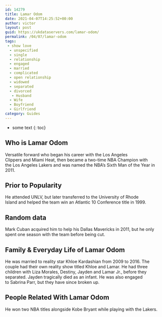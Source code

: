 ```yaml
---
id: 14279
title: Lamar Odom
date: 2021-04-07T14:25:52+00:00
author: victor
layout: post
guid: https://ukdataservers.com/lamar-odom/
permalink: /04/07/lamar-odom
tags:
 - show love
  - unspecified
  - single
  - relationship
  - engaged
  - married
  - complicated
  - open relationship
  - widowed
  - separated
  - divorced
   - Husband
  - Wife
  - Boyfriend
  - Girlfriend
category: Guides
---
```


* some text
{: toc}


## Who is Lamar Odom



Versatile forward who began his career with the Los Angeles Clippers and Miami Heat, then became a two-time NBA Champion with the Los Angeles Lakers and was named the NBA&#8217;s Sixth Man of the Year in 2011.

                
                
                
## Prior to Popularity



He attended UNLV, but later transferred to the University of Rhode Island and helped the team win an Atlantic 10 Conference title in 1999. 

                
                
                
## Random data



Mark Cuban acquired him to help his Dallas Mavericks in 2011, but he only spent one season with the team before being cut. 

                
                
                
## Family & Everyday Life of Lamar Odom



He was married to reality star Khloe Kardashian from 2009 to 2016. The couple had their own reality show titled Khloe and Lamar. He had three children with Liza Morales, Destiny, Jayden and Lamar Jr., before they separated. Jayden tragically died as an infant. He was also engaged to Sabrina Parr, but they have since broken up.

                
                
                
## People Related With Lamar Odom



He won two NBA titles alongside Kobe Bryant while playing with the Lakers.

                
              
            
          
          
          